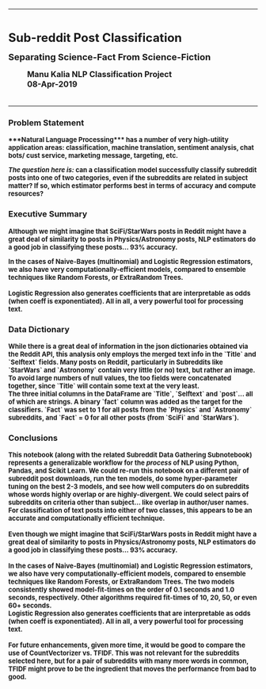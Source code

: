 ____

<b> <font size='5'>  
Sub-reddit Post Classification<br> </font>  

<font size='4'>Separating Science-Fact From Science-Fiction </font>

<font size='3'>  
&nbsp; &nbsp; &nbsp; &nbsp; &nbsp; Manu Kalia NLP Classification Project<br>
&nbsp; &nbsp; &nbsp; &nbsp; &nbsp; 08-Apr-2019<br><br>
</font>


___
    
### Problem Statement  

<font size='2'>  
***Natural Language Processing***  has a number of very high-utility application areas:  classification, machine translation, sentiment analysis, chat bots/ cust service, marketing message, targeting, etc.

***The question here is:***  can a classification model successfully classify subreddit posts into one of two categories, even if the subreddits are related in subject matter?  If so, which estimator performs best in terms of accuracy and compute resources?

</font>



### Executive Summary  
<font size='2'>  
Although we might imagine that SciFi/StarWars posts in Reddit might have a great deal of similarity to posts in Physics/Astronomy posts, NLP estimators do a good job in classifying these posts… 93% accuracy.

In the cases of Naive-Bayes (multinomial) and Logistic Regression estimators, we also have very computationally-efficient models, compared to ensemble techniques like Random Forests, or ExtraRandom Trees.  
<br/>
Logistic Regression also generates coefficients that are interpretable as odds (when coeff is exponentiated).  All in all, a very powerful tool for processing text.  

</font>  



### Data Dictionary  

<font size='2'>  
While there is a great deal of information in the json dictionaries obtained via the Reddit API, this analysis only employs the merged text info in the `Title` and `Selftext` fields.  Many posts on Reddit, particularly in Subreddits like `StarWars` and `Astronomy` contain very little (or no) text, but rather an image.  To avoid large numbers of null values, the too fields were concatenated together, since `Title` will contain some text at the very least.  
<br/>
The three initial columns in the DataFrame are `Title`, `Selftext` and `post`... all of which are strings.  A binary `fact` column was added as the target for the classifiers.  `Fact` was set to 1 for all posts from the `Physics` and `Astronomy` subreddits, and `Fact` = 0 for all other posts (from `SciFi` and `StarWars`).  
</font>  



### Conclusions   
<font size='2'>  

This notebook (along with the related Subreddit Data Gathering Subnotebook) represents a generalizable workflow for the *process* of NLP using Python, Pandas, and Scikit Learn.  We could re-run this notebook on a different pair of subreddit post downloads, run the ten models, do some hyper-parameter tuning on the best 2-3 models, and see how well computers do on subreddits whose words highly overlap or are highly-divergent.  We could select pairs of subreddits on criteria other than subject... like overlap in author/user names.  For classification of text posts into either of two classes, this appears to be an accurate and computationally efficient technique.  
<br/>
Even though we might imagine that SciFi/StarWars posts in Reddit might have a great deal of similarity to posts in Physics/Astronomy posts, NLP estimators do a good job in classifying these posts… 93% accuracy.  
<br/>
In the cases of Naive-Bayes (multinomial) and Logistic Regression estimators, we also have very computationally-efficient models, compared to ensemble techniques like Random Forests, or ExtraRandom Trees.  The two models consistently showed model-fit-times on the order of 0.1 seconds and 1.0 seconds, respectively.  Other algorithms required fit-times of 10, 20, 50, or even 60+ seconds.
<br/>
Logistic Regression also generates coefficients that are interpretable as odds (when coeff is exponentiated).  All in all, a very powerful tool for processing text.  
<br/>
For future enhancements, given more time, it would be good to compare the use of CountVectorizer vs. TFIDF.  This was not relevant for the subreddits selected here, but for a pair of subreddits with many more words in common, TFIDF might prove to be the ingredient that moves the performance from bad to good.

</font>
